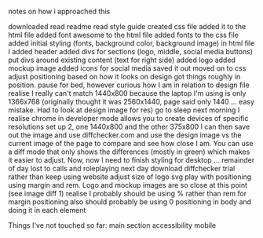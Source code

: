 notes on how i approached this

downloaded
read readme
read style guide
created css file
added it to the html file
added font awesome to the html file
added fonts to the css file
added initial styling (fonts, background color, background image)
in html file I 
    added header
    added divs for sections (logo, middle, social media buttons)
    put divs around existing content (text for right side)
    added logo
    added mockup image
    added icons for social media
    saved it out
moved on to css
    adjust positioning based on how it looks on design
    got things roughly in position.
    pause for bed, however curious how I am in relation to design file
    realise I really can't match 1440x800 because the laptop I'm using is only 1366x768 (originally thought it was 2560x1440, page said only 1440 ... easy mistake. Had to look at design image for res)
go to sleep
next morning I realise
    chrome in developer mode allows you to create devices of specific resolutions
    set up 2, one 1440x800 and the other 375x800
    I can then save out the image and use diffchecker.com and use the design image vs the current image of the page to compare and see how close I am. You can use a diff mode that only shows the differences (mostly in green) which makes it easier to adjust.
    Now, now I need to finish styling for desktop ...
    remainder of day lost to calls and roleplaying
next day 
    download diffchecker trial rather than keep using website
    adjust size of logo svg
    play with positioning using margin and rem. Logo and mockup images are so close at this point (see image diff 1)
    realise I probably should be using % rather than rem for margin positioning
    also should probably be using 0 positioning in body and doing it in each element

Things I've not touched so far:
    main section
    accessibility
    mobile